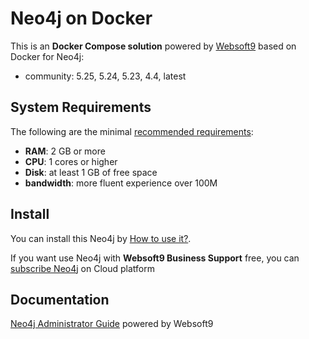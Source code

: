 # Neo4j on Docker  

This is an **Docker Compose solution** powered by [Websoft9](https://www.websoft9.com) based on Docker for Neo4j:


 - community:  5.25, 5.24, 5.23, 4.4, latest


## System Requirements

The following are the minimal [recommended requirements](https://neo4j.com/docs/operations-manual/current/installation/requirements/):

* **RAM**: 2 GB or more
* **CPU**: 1 cores or higher
* **Disk**: at least 1 GB of free space
* **bandwidth**: more fluent experience over 100M  

## Install

You can install this Neo4j by [How to use it?](https://github.com/Websoft9/docker-library#how-to-use-it).   

If you want use Neo4j with **Websoft9 Business Support** free, you can [subscribe Neo4j](https://www.websoft9.com/apps) on Cloud platform

## Documentation

[Neo4j Administrator Guide](https://support.websoft9.com/docs/neo4j) powered by Websoft9